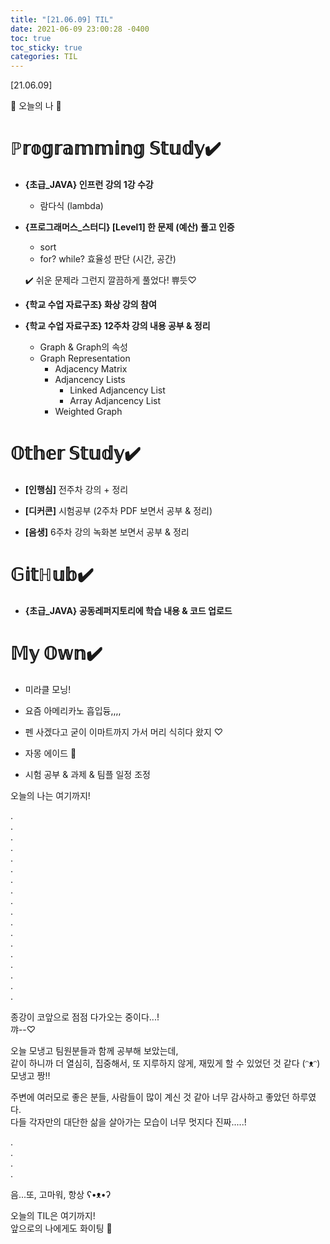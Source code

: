 ```yaml
---
title: "[21.06.09] TIL"
date: 2021-06-09 23:00:28 -0400
toc: true
toc_sticky: true
categories: TIL
---
```


[21.06.09]

🙌 오늘의 나 🙌

# ℙ𝕣𝕠𝕘𝕣𝕒𝕞𝕞𝕚𝕟𝕘 𝕊𝕥𝕦𝕕𝕪✔️   
- **{초급_JAVA} 인프런 강의 1강 수강**
    * 람다식 (lambda)


- **{프로그래머스_스터디} [Level1] 한 문제 (예산) 풀고 인증**
    * sort
    * for? while? 효율성 판단 (시간, 공간)
   
    ✔️ 쉬운 문제라 그런지 깔끔하게 풀었다! 쀼듯♡

- **{학교 수업 자료구조} 화상 강의 참여**

- **{학교 수업 자료구조} 12주차 강의 내용 공부 & 정리**

   * Graph & Graph의 속성
   * Graph Representation
       * Adjacency Matrix
       * Adjancency Lists
         * Linked Adjancency List
         * Array Adjancency List
       * Weighted Graph
 


# 𝕆𝕥𝕙𝕖𝕣 𝕊𝕥𝕦𝕕𝕪✔️

- **[인행심]** 전주차 강의 + 정리

- **[디커콘]** 시험공부 (2주차 PDF 보면서 공부 & 정리)

- **[음생]** 6주차 강의 녹화본 보면서 공부 & 정리


# 𝔾𝕚𝕥ℍ𝕦𝕓✔️

- **{초급_JAVA} 공동레퍼지토리에 학습 내용 & 코드 업로드**


# 𝕄𝕪 𝕆𝕨𝕟✔️
- 미라클 모닝! 

- 요즘 아메리카노 흡입듕,,,,   

- 펜 사겠다고 굳이 이마트까지 가서 머리 식히다 왔지 ♡ 

- 자몽 에이드 🥰

- 시험 공부 & 과제 & 팀플 일정 조정

 

 




오늘의 나는 여기까지! 
    
.     
.      
.      
.    
.     
.      
.       
.        
.      
.      
.       
.      
.      
.      
.      
.      
.      
.    

종강이 코앞으로 점점 다가오는 중이다...!       
꺄--♡        

오늘 모냉고 팀원분들과 함께 공부해 보았는데,        
같이 하니까 더 열심히, 집중해서, 또 지루하지 않게, 재밌게 할 수 있었던 것 같다 (ᵔᴥᵔ)     
모냉고 짱!!         

주변에 여러모로 좋은 분들, 사람들이 많이 계신 것 같아 너무 감사하고 좋았던 하루였다.     
다들 각자만의 대단한 삶을 살아가는 모습이 너무 멋지다 진짜.....!      

.    
.    
.    
.    


음...또, 고마워, 항상 ʕ•ᴥ•ʔ
    
오늘의 TIL은 여기까지!       
앞으로의 나에게도 화이팅 🌸    

